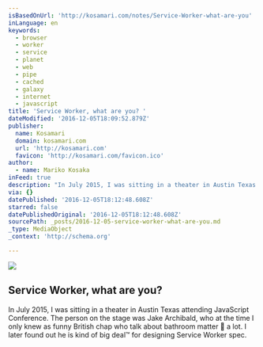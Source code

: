 ```yaml
---
isBasedOnUrl: 'http://kosamari.com/notes/Service-Worker-what-are-you'
inLanguage: en
keywords:
  - browser
  - worker
  - service
  - planet
  - web
  - pipe
  - cached
  - galaxy
  - internet
  - javascript
title: 'Service Worker, what are you? '
dateModified: '2016-12-05T18:09:52.879Z'
publisher:
  name: Kosamari
  domain: kosamari.com
  url: 'http://kosamari.com'
  favicon: 'http://kosamari.com/favicon.ico'
author:
  - name: Mariko Kosaka
inFeed: true
description: "In July 2015, I was sitting in a theater in Austin Texas attending JavaScript Conference. The person on the stage was Jake Archibald, who at the time I only knew as funny British chap who talk about bathroom matter \uD83D\uDEBD a lot. I later found out he is kind of big deal™ for designing Service Worker spec."
via: {}
datePublished: '2016-12-05T18:12:48.608Z'
starred: false
datePublishedOriginal: '2016-12-05T18:12:48.608Z'
sourcePath: _posts/2016-12-05-service-worker-what-are-you.md
_type: MediaObject
_context: 'http://schema.org'

---
```

<article style=""><img src="https://the-grid-user-content.s3-us-west-2.amazonaws.com/f460172d-7021-4bd3-b652-1ecc1ab37a61.png" /><h1>Service Worker, what are you? </h1><p>In July 2015, I was sitting in a theater in Austin Texas attending JavaScript Conference. The person on the stage was Jake Archibald, who at the time I only knew as funny British chap who talk about bathroom matter  a lot. I later found out he is kind of big deal™ for designing Service Worker spec.</p></article>